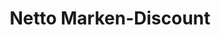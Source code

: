 ---
title: "Netto Marken-Discount"
url: /lindenberg-im-allgaeu/netto-marken-discount/
shop: Supermarkt
---